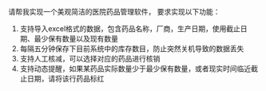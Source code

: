 请帮我实现一个美观简洁的医院药品管理软件， 要求实现以下功能：

1. 支持导入excel格式的数据，包含药品名称，厂商，生产日期，使用截止日期、最少保有数量以及现有数量
2. 每隔五分钟保存下目前系统中的库存数目，防止突然关机导致的数据丢失
3. 支持人工核减，可以选择对应的药品进行核销
4. 支持动态提醒，如果某药品实际数量少于最少保有数量，或者现实时间临近截止日期，请将该行药品标红
